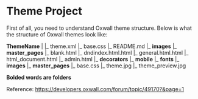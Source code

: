 # Theme Project

First of all, you need to understand Oxwall theme structure. Below is what the structure of Oxwall themes look like:

**ThemeName**
    |
    |_ theme.xml
    |_ base.css
    |_ README.md
    |_ **images**
    |_ **master_pages**
       |_ blank.html
       |_ dndindex.html.html
       |_ general.html.html
       |_ html_document.html
       |_ admin.html
    |_ **decorators**
    |_ **mobile**
        |_ **fonts**
        |_ **images**
        |_ **master_pages**
        |_ base.css
    |_ theme.jpg
    |_ theme_preview.jpg


**Bolded words are folders**


Reference: <https://developers.oxwall.com/forum/topic/49170?&page=1>